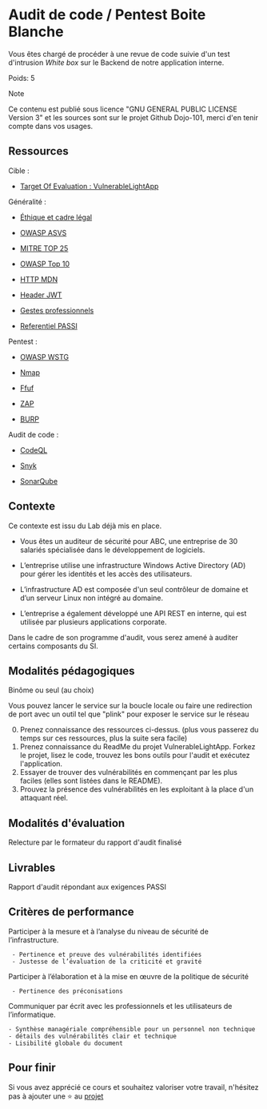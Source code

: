 # Audit de code / Pentest Boite Blanche

Vous êtes chargé de procéder à une revue de code suivie d'un test d'intrusion *White box* sur le Backend de notre application interne.

Poids: 5

> [!NOTE] 
> Ce contenu est publié sous licence "GNU GENERAL PUBLIC LICENSE Version 3" et les sources sont sur le projet Github Dojo-101, merci d'en tenir compte dans vos usages.

## Ressources

Cible :

* [Target Of Evaluation : VulnerableLightApp](https://github.com/Aif4thah/VulnerableLightApp)

Généralité : 

* [Éthique et cadre légal](https://github.com/Aif4thah/Dojo-101/blob/main/CODE_OF_CONDUCT.md)

* [OWASP ASVS](https://owasp.org/www-project-application-security-verification-standard/)

* [MITRE TOP 25](https://cwe.mitre.org/top25/archive/2023/2023_top25_list.html)

* [OWASP Top 10](https://owasp.org/www-project-top-ten/)

* [HTTP MDN](https://developer.mozilla.org/fr/docs/Web/HTTP)

* [Header JWT](https://datatracker.ietf.org/doc/html/rfc6750)

* [Gestes professionnels](https://github.com/Aif4thah/Dojo-101)

* [Referentiel PASSI](https://cyber.gouv.fr/referentiels-dexigences-pour-la-qualification)

Pentest : 

* [OWASP WSTG](https://owasp.org/www-project-web-security-testing-guide/)

* [Nmap](https://nmap.org/)

* [Ffuf](https://github.com/ffuf/ffuf)

* [ZAP](https://www.zaproxy.org/) 

* [BURP](https://portswigger.net/burp/communitydownload)

Audit de code : 

* [CodeQL](https://codeql.github.com/)

* [Snyk](https://snyk.io/fr/)

* [SonarQube](https://www.sonarsource.com/products/sonarqube/)



## Contexte

Ce contexte est issu du Lab déjà mis en place.

* Vous êtes un auditeur de sécurité pour ABC, une entreprise de 30 salariés spécialisée dans le développement de logiciels. 

* L’entreprise utilise une infrastructure Windows Active Directory (AD) pour gérer les identités et les accès des utilisateurs. 

* L’infrastructure AD est composée d'un seul contrôleur de domaine et d’un serveur Linux non intégré au domaine. 

* L’entreprise a également développé une API REST en interne, qui est utilisée par plusieurs applications corporate. 

Dans le cadre de son programme d'audit, vous serez amené à auditer certains composants du SI.

## Modalités pédagogiques

Binôme ou seul (au choix)

Vous pouvez lancer le service sur la boucle locale ou faire une redirection de port avec un outil tel que "plink" pour exposer le service sur le réseau

0. Prenez connaissance des ressources ci-dessus. (plus vous passerez du temps sur ces ressources, plus la suite sera facile)   
1. Prenez connaissance du ReadMe du projet VulnerableLightApp. Forkez le projet, lisez le code, trouvez les bons outils pour l'audit et exécutez l'application.
2. Essayer de trouver des vulnérabilités en commençant par les plus faciles (elles sont listées dans le README).
3. Prouvez la présence des vulnérabilités en les exploitant à la place d'un attaquant réel.


## Modalités d'évaluation

Relecture par le formateur du rapport d'audit finalisé

## Livrables

Rapport d'audit répondant aux exigences PASSI

## Critères de performance

Participer à la mesure et à l’analyse du niveau de sécurité de l’infrastructure.

     - Pertinence et preuve des vulnérabilités identifiées
     - Justesse de l’évaluation de la criticité et gravité

Participer à l’élaboration et à la mise en œuvre de la politique de sécurité

     - Pertinence des préconisations

Communiquer par écrit avec les professionnels et les utilisateurs de l’informatique.

    - Synthèse managériale compréhensible pour un personnel non technique
    - détails des vulnérabilités clair et technique
    - Lisibilité globale du document

## Pour finir

Si vous avez apprécié ce cours et souhaitez valoriser votre travail, n'hésitez pas à ajouter une ⭐ au [projet](https://github.com/Aif4thah/Dojo-101)